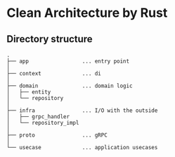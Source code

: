 # Clean Architecture by Rust

## Directory structure

```
.
├── app                 ... entry point
│
├── context             ... di
│
├── domain              ... domain logic
│   ├── entity
│   └── repository
│
├── infra               ... I/O with the outside
│   ├── grpc_handler
│   └── repository_impl
│
├── proto               ... gRPC
│
└── usecase             ... application usecases
```
